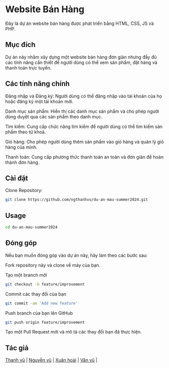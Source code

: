 # Website Bán Hàng

Đây là dự án website bán hàng được phát triển bằng HTML, CSS, JS và PHP.

## Mục đích
Dự án này nhằm xây dựng một website bán hàng đơn giản nhưng đầy đủ các tính năng cần thiết để người dùng có thể xem sản phẩm, đặt hàng và thanh toán trực tuyến.

## Các tính năng chính
Đăng nhập và Đăng ký: Người dùng có thể đăng nhập vào tài khoản của họ hoặc đăng ký một tài khoản mới.

Danh mục sản phẩm: Hiển thị các danh mục sản phẩm và cho phép người dùng duyệt qua các sản phẩm theo danh mục.

Tìm kiếm: Cung cấp chức năng tìm kiếm để người dùng có thể tìm kiếm sản phẩm theo từ khoá.

Giỏ hàng: Cho phép người dùng thêm sản phẩm vào giỏ hàng và quản lý giỏ hàng của mình.

Thanh toán: Cung cấp phương thức thanh toán an toàn và đơn giản để hoàn thành đơn hàng.

## Cài đặt

Clone Repository:

```bash
git clone https://github.com/ngthanhvu/du-an-mau-summer2024.git
```

## Usage

```bash
cd du-an-mau-summer2024
```

## Đóng góp
Nếu bạn muốn đóng góp vào dự án này, hãy làm theo các bước sau:

Fork repository này và clone về máy của bạn.

Tạo một branch mới 
```bash
git checkout -b feature/improvement
```

Commit các thay đổi của bạn
```bash
git commit -am 'Add new feature'
```

Push branch của bạn lên GitHub
```bash
git push origin feature/improvement
```

Tạo một Pull Request mới và mô tả các thay đổi bạn đã thực hiện.

## Tác giả

[Thanh vũ](https://facebook.com/thanhvu.user) |
[Nguyễn vũ](https://facebook.com/) |
[Xuân hoài](https://facebook.com/) |
[Văn vũ](https://facebook.com/) |
